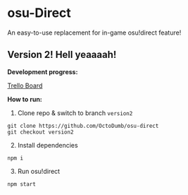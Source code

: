 # osu-Direct

An easy-to-use replacement for in-game osu!direct feature!

## Version 2! Hell yeaaaah!

**Development progress:**

[Trello Board](https://trello.com/b/Hozjqyuz/osudirect)

**How to run:**

1. Clone repo & switch to branch `version2`
```shell
git clone https://github.com/OctoDumb/osu-direct
git checkout version2
```

2. Install dependencies
```shell
npm i
```

3. Run osu!direct
```shell
npm start
```